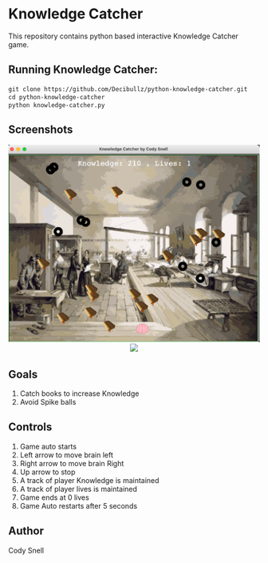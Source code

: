 # Knowledge Catcher

This repository contains python based interactive Knowledge Catcher game.

## Running Knowledge Catcher:

```
git clone https://github.com/Decibullz/python-knowledge-catcher.git
cd python-knowledge-catcher
python knowledge-catcher.py
```

## Screenshots
<p align="center">
<img src="images/screenshot.png">
<img src="images/knowledge-catcher.gif">

</p>

## Goals
1. Catch books to increase Knowledge
2. Avoid Spike balls

## Controls
1. Game auto starts
2. Left arrow to move brain left
3. Right arrow to move brain Right
4. Up arrow to stop
5. A track of player Knowledge is maintained
6. A track of player lives is maintained
7. Game ends at 0 lives
8. Game Auto restarts after 5 seconds



## Author
Cody Snell